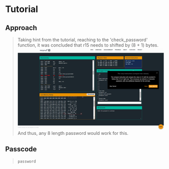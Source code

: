 # Tutorial

## Approach
> Taking hint from the tutorial, reaching to the 'check_password' function, it was concluded that r15 needs to shifted by (8 + 1) bytes.
![Screenshot](./assets/Screenshot%20(26).png)
And thus, any 8 length password would work for this.

## Passcode
> `password`